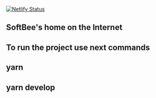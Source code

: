 [![Netlify Status](https://api.netlify.com/api/v1/badges/d25f67d3-bac0-4869-8526-e37d8b8baa1f/deploy-status)](https://app.netlify.com/sites/softbee/deploys)

## SoftBee's home on the Internet


## To run the project use next commands

## yarn
## yarn develop